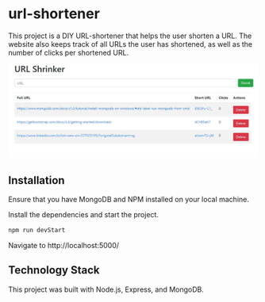 # url-shortener
This project is a DIY URL-shortener that helps the user shorten a URL. The website also keeps track of all URLs the user has shortened, as well as the number of clicks per shortened URL.

![Screenshot](images/url-shortener.JPG)


## Installation
Ensure that you have MongoDB and NPM installed on your local machine.

Install the dependencies and start the project.
```sh
npm run devStart
```

Navigate to http://localhost:5000/


## Technology Stack
This project was built with Node.js, Express, and MongoDB.